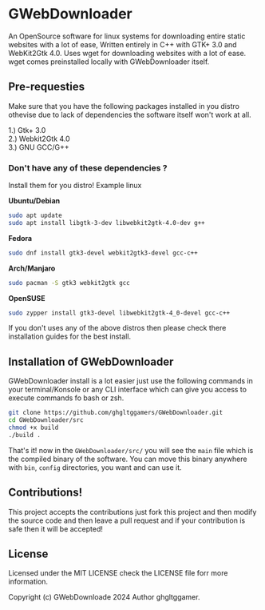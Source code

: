 # GWebDownloader
An OpenSource software for linux systems for downloading entire static websites with a lot of ease, Written entirely in C++ with GTK+ 3.0 and WebKit2Gtk 4.0.
Uses wget for downloading websites with a lot of ease. wget comes preinstalled locally with GWebDownloader itself.

## Pre-requesties
Make sure that you have the following packages installed in you distro othevise due to lack of dependencies the software itself won't work at all.

1.) Gtk+ 3.0 <br>
2.) Webkit2Gtk 4.0 <br>
3.) GNU GCC/G++ <br>

### Don't have any of these dependencies ?
Install them for you distro! Example linux

**Ubuntu/Debian**
```bash
sudo apt update
sudo apt install libgtk-3-dev libwebkit2gtk-4.0-dev g++
```

**Fedora**
```bash
sudo dnf install gtk3-devel webkit2gtk3-devel gcc-c++
```

**Arch/Manjaro**
```bash
sudo pacman -S gtk3 webkit2gtk gcc
```

**OpenSUSE**
```bash
sudo zypper install gtk3-devel libwebkit2gtk-4_0-devel gcc-c++
```

If you don't uses any of the above distros then please check there installation guides for the best install.

## Installation of GWebDownloader
GWebDownloader install is a lot easier just use the following commands in your terminal/Konsole or any CLI interface which can give you access to execute commands fo bash or zsh.

```bash
git clone https://github.com/ghgltggamers/GWebDownloader.git
cd GWebDownloader/src
chmod +x build
./build .
```

That's it! now in the <code>GWebDownloader/src/</code> you will see the <code>main</code> file which is the compiled binary of the software. You can move this binary anywhere with <code>bin</code>, <code>config</code> directories, you want and can use it.


## Contributions!
This project accepts the contributions just fork this project and then modify the source code and then leave a pull request and if your contribution is safe then it will be accepted!

## License
Licensed under the MIT LICENSE check the LICENSE file forr more information.

Copyright (c) GWebDownloade 2024
Author ghgltggamer.